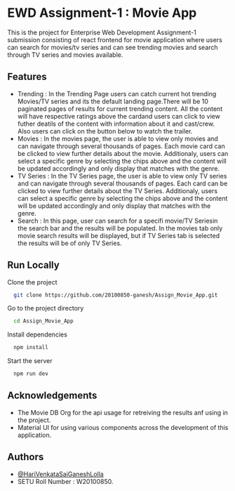 
# EWD Assignment-1 : Movie App
This is the project for Enterprise Web Development Assignment-1 submission consisting of react frontend for movie application where users can search for movies/tv series and can see trending movies and search through TV series and movies available.




## Features

- Trending : 
    In the Trending Page users can catch current hot trending Movies/TV series and its the default landing page.There will be 10 paginated pages of results for current trending content. All the content will have respective ratings above the cardand users can click to view futher deatils of the content with information about it and cast/crew. Also users can click on the button below to watch the trailer.
- Movies :
    In the movies page, the user is able to view only movies and can navigate through several thousands of pages. Each movie card can be clicked to view further details about the movie. Additionaly, users can select a specific genre by selecting the chips above and the content will be updated accordingly and only display that matches with the genre.
- TV Series :
    In the TV Series page, the user is able to view only TV series and can navigate through several thousands of pages. Each card can be clicked to view further details about the TV Series. Additionaly, users can select a specific genre by selecting the chips above and the content will be updated accordingly and only display that matches with the genre.
- Search :
    In this page, user can search for a specifi movie/TV Seriesin the search bar and the results will be populated. In the movies tab only movie search results will be displayed, but if TV Series tab is selected the results will be of only TV Series.




## Run Locally

Clone the project

```bash
  git clone https://github.com/20100850-ganesh/Assign_Movie_App.git
```

Go to the project directory

```bash
  cd Assign_Movie_App
```

Install dependencies

```bash
  npm install
```

Start the server

```bash
  npm run dev
```


## Acknowledgements

 - The Movie DB Org for the api usage for retreiving the results anf using in the project.
 - Material UI for using various components across the development of this application.

## Authors

- [@HariVenkataSaiGaneshLolla](https://github.com/20100850-ganesh)
- SETU Roll Number : W20100850.

